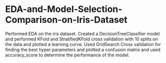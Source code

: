 # EDA-and-Model-Selection-Comparison-on-Iris-Dataset

Performed EDA on the iris dataset.
Created a DecisionTreeClassifier model and performed KFold and StratifiedKFold cross validation with 10 splits on the data and plotted a learning curve.
Used GridSearch Cross validation for finding the best hyper parameters and plotted a confusion matrix and used accuracy_score to determine the performance of the model.
